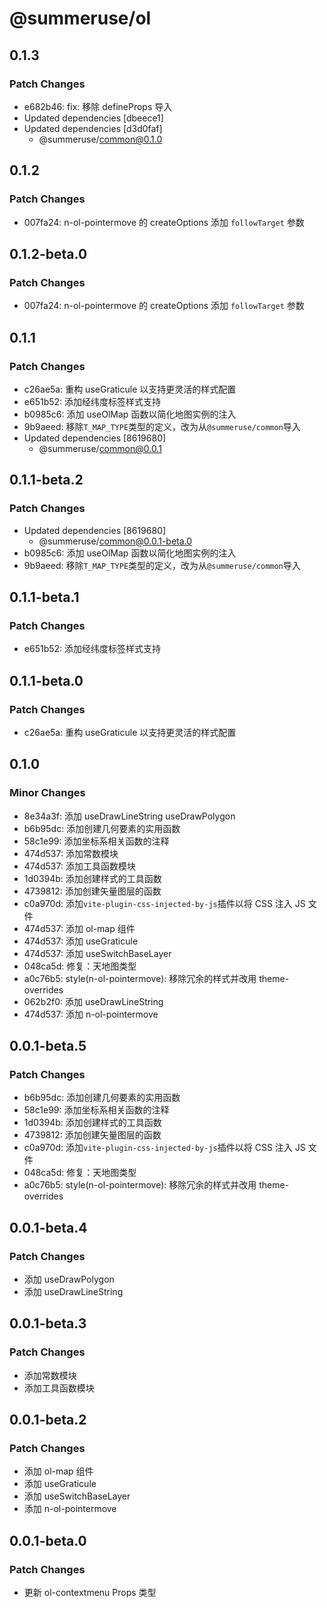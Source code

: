 # @summeruse/ol

## 0.1.3

### Patch Changes

- e682b46: fix: 移除 defineProps 导入
- Updated dependencies [dbeece1]
- Updated dependencies [d3d0faf]
  - @summeruse/common@0.1.0

## 0.1.2

### Patch Changes

- 007fa24: n-ol-pointermove 的 createOptions 添加 `followTarget` 参数

## 0.1.2-beta.0

### Patch Changes

- 007fa24: n-ol-pointermove 的 createOptions 添加 `followTarget` 参数

## 0.1.1

### Patch Changes

- c26ae5a: 重构 useGraticule 以支持更灵活的样式配置
- e651b52: 添加经纬度标签样式支持
- b0985c6: 添加 useOlMap 函数以简化地图实例的注入
- 9b9aeed: 移除`T_MAP_TYPE`类型的定义，改为从`@summeruse/common`导入
- Updated dependencies [8619680]
  - @summeruse/common@0.0.1

## 0.1.1-beta.2

### Patch Changes

- Updated dependencies [8619680]
  - @summeruse/common@0.0.1-beta.0
- b0985c6: 添加 useOlMap 函数以简化地图实例的注入
- 9b9aeed: 移除`T_MAP_TYPE`类型的定义，改为从`@summeruse/common`导入

## 0.1.1-beta.1

### Patch Changes

- e651b52: 添加经纬度标签样式支持

## 0.1.1-beta.0

### Patch Changes

- c26ae5a: 重构 useGraticule 以支持更灵活的样式配置

## 0.1.0

### Minor Changes

- 8e34a3f: 添加 useDrawLineString useDrawPolygon
- b6b95dc: 添加创建几何要素的实用函数
- 58c1e99: 添加坐标系相关函数的注释
- 474d537: 添加常数模块
- 474d537: 添加工具函数模块
- 1d0394b: 添加创建样式的工具函数
- 4739812: 添加创建矢量图层的函数
- c0a970d: 添加`vite-plugin-css-injected-by-js`插件以将 CSS 注入 JS 文件
- 474d537: 添加 ol-map 组件
- 474d537: 添加 useGraticule
- 474d537: 添加 useSwitchBaseLayer
- 048ca5d: 修复：天地图类型
- a0c76b5: style(n-ol-pointermove): 移除冗余的样式并改用 theme-overrides
- 062b2f0: 添加 useDrawLineString
- 474d537: 添加 n-ol-pointermove

## 0.0.1-beta.5

### Patch Changes

- b6b95dc: 添加创建几何要素的实用函数
- 58c1e99: 添加坐标系相关函数的注释
- 1d0394b: 添加创建样式的工具函数
- 4739812: 添加创建矢量图层的函数
- c0a970d: 添加`vite-plugin-css-injected-by-js`插件以将 CSS 注入 JS 文件
- 048ca5d: 修复：天地图类型
- a0c76b5: style(n-ol-pointermove): 移除冗余的样式并改用 theme-overrides

## 0.0.1-beta.4

### Patch Changes

- 添加 useDrawPolygon
- 添加 useDrawLineString

## 0.0.1-beta.3

### Patch Changes

- 添加常数模块
- 添加工具函数模块

## 0.0.1-beta.2

### Patch Changes

- 添加 ol-map 组件
- 添加 useGraticule
- 添加 useSwitchBaseLayer
- 添加 n-ol-pointermove

## 0.0.1-beta.0

### Patch Changes

- 更新 ol-contextmenu Props 类型
